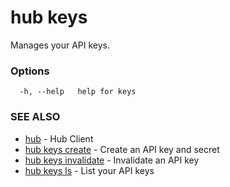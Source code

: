 # hub keys

Manages your API keys.

### Options

```
  -h, --help   help for keys
```

### SEE ALSO

* [hub](hub.md)	 - Hub Client
* [hub keys create](hub_keys_create.md)	 - Create an API key and secret
* [hub keys invalidate](hub_keys_invalidate.md)	 - Invalidate an API key
* [hub keys ls](hub_keys_ls.md)	 - List your API keys
